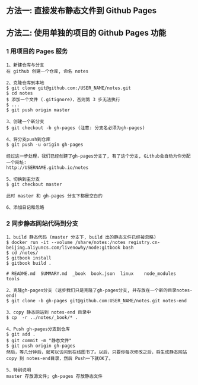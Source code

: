 ## 方法一: 直接发布静态文件到 Github Pages

## 方法二: 使用单独的项目的 Github Pages 功能

### 1 用项目的 Pages 服务

    1、新建仓库与分支
    在 github 创建一个仓库, 命名 notes

    2、克隆仓库到本地
    $ git clone git@github.com:/USER_NAME/notes.git
    $ cd notes
    $ 添加一个文件 (.gitignore)，否则第 3 步无法执行
    $ ...
    $ git push origin master

    3、创建一个新分支
    $ git checkout -b gh-pages (注意: 分支名必须为gh-pages)

    4、将分支push到仓库
    $ git push -u origin gh-pages
    
    经过这一步处理，我们已经创建了gh-pages分支了, 有了这个分支, Github会自动为你分配一个网址:
    http://USERNAME.github.io/notes

    5、切换到主分支
    $ git checkout master

    此时 master 和 gh-pages 分支下都是空白的

    6、添加日记和忽略

### 2 同步静态网站代码到分支

    1、build 静态代码 (master 分支下, build 出的静态文件已经被忽略)
    $ docker run -it --volume /share/notes:/notes registry.cn-beijing.aliyuncs.com/livenowhy/node:gitbook bash
    $ cd /notes/
    $ gitbook install
    $ gitbook build .

    # README.md  SUMMARY.md  _book  book.json  linux	node_modules  tools

    2、克隆gh-pages分支 (这步我们只是克隆了gh-pages分支, 并存放在一个新的目录notes-end)
    $ git clone -b gh-pages git@github.com:USER_NAME/notes.git notes-end

    3、copy 静态网站到 notes-end 目录中
    $ cp  -r ../notes/_book/* .

    4、Push gh-pages分支到仓库
    $ git add .
    $ git commit -m "静态文件"
    $ git push origin gh-pages
    然后，等几分钟后，就可以访问到在线图书了。以后，只要你每次修改之后，将生成静态网站 copy 到 notes-end目录，然后 Push一下就OK了。

    5、特别说明
    master 存放源文件; gh-pages 存放静态文件
